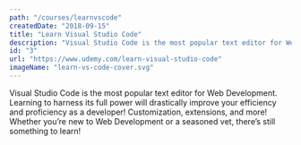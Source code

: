 ```yaml
---
path: "/courses/learnvscode"
createdDate: "2018-09-15"
title: "Learn Visual Studio Code"
description: "Visual Studio Code is the most popular text editor for Web Development. Learning to harness its full power will drastically improve your efficiency and proficiency as a developer! Customization, extensions, and more! Whether you’re new to Web Development or a seasoned vet, there’s still something to learn!"
id: "3"
url: "https://www.udemy.com/learn-visual-studio-code"
imageName: "learn-vs-code-cover.svg"
---
```


Visual Studio Code is the most popular text editor for Web Development. Learning to harness its full power will drastically improve your efficiency and proficiency as a developer! Customization, extensions, and more! Whether you’re new to Web Development or a seasoned vet, there’s still something to learn!
